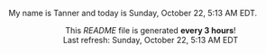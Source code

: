My name is Tanner and today is Sunday, October 22, 5:13 AM EDT.

<p align="center">This <i>README</i> file is generated <b>every 3 hours</b>!</br>Last refresh: Sunday, October 22, 5:13 AM EDT<br /></p>
